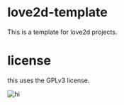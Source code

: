 # love2d-template
This is a template for love2d projects.

# license
this uses the GPLv3 license.

![hi](https://img.shields.io/badge/Made%20With%20Love?style=plastic)

